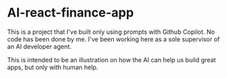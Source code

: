 # AI-react-finance-app

This is a project that I've built only using prompts with Github Copilot. No code has been done by me. I've been working here as a sole supervisor of an AI developer agent.

This is intended to be an illustration on how the AI can help us build great apps, but only with human help.
